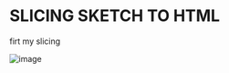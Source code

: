 # SLICING SKETCH TO HTML

firt my slicing 

![image](https://user-images.githubusercontent.com/49223890/148779000-b7893721-3540-4edf-89a0-d697bb4c54e8.png)
